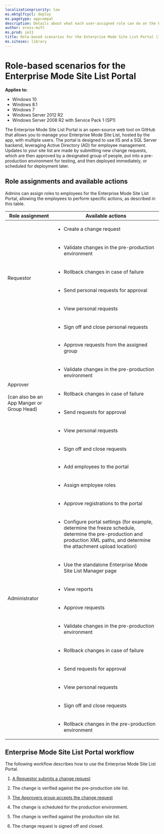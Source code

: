 ```yaml
---
localizationpriority: low
ms.mktglfcycl: deploy
ms.pagetype: appcompat
description: Details about what each user-assigned role can do on the Enterprise Mode Site List Portal.
author: eross-msft
ms.prod: ie11
title: Role-based scenarios for the Enterprise Mode Site List Portal (Internet Explorer 11 for IT Pros)
ms.sitesec: library
---
```


# Role-based scenarios for the Enterprise Mode Site List Portal

**Applies to:**

-   Windows 10
-   Windows 8.1
-   Windows 7
-   Windows Server 2012 R2
-   Windows Server 2008 R2 with Service Pack 1 (SP1)

The Enterprise Mode Site List Portal is an open-source web tool on GitHub that allows you to manage your Enterprise Mode Site List, hosted by the app, with multiple users. The portal is designed to use IIS and a SQL Server backend, leveraging Active Directory (AD) for employee management. Updates to your site list are made by submitting new change requests, which are then approved by a designated group of people, put into a pre-production environment for testing, and then deployed immediately, or scheduled for deployment later.

## Role assignments and available actions
Admins can assign roles to employees for the Enterprise Mode Site List Portal, allowing the employees to perform specific actions, as described in this table.

|Role assignment |Available actions |
|----------------|------------------|
|Requestor |<ul><li>Create a change request</li><br><br><li>Validate changes in the pre-production environment</li><br><br><li>Rollback changes in case of failure</li><br><br><li>Send personal requests for approval</li><br><br><li>View personal requests</li><br><br><li>Sign off and close personal requests</li></ul> |
|Approver<br><br>(can also be an App Manger or Group Head) |<ul><li>Approve requests from the assigned group</li><br><br><li>Validate changes in the pre-production environment</li><br><br><li>Rollback changes in case of failure</li><br><br><li>Send requests for approval</li><br><br><li>View personal requests</li><br><br><li>Sign off and close requests</li></ul> |
|Administrator |<ul><li>Add employees to the portal</li><br><br><li>Assign employee roles</li><br><br><li>Approve registrations to the portal</li><br><br><li>Configure portal settings (for example, determine the freeze schedule, determine the pre-production and production XML paths, and determine the attachment upload location)</li><br><br><li>Use the standalone Enterprise Mode Site List Manager page</li><br><br><li>View reports</li><br><br><li>Approve requests</li><br><br><li>Validate changes in the pre-production environment</li><br><br><li>Rollback changes in case of failure</li><br><br><li>Send requests for approval</li><br><br><li>View personal requests</li><br><br><li>Sign off and close requests</li><br><br><li>Rollback changes in the pre-production environment</li></ul> |

## Enterprise Mode Site List Portal workflow
The following workflow describes how to use the Enterprise Mode Site List Portal.

1. [A Requestor submits a change request](create-change-request-enterprise-mode-portal.md)

2. The change is verified against the pre-production site list.

3. [The Approvers group accepts the change request](approve-change-request-enterprise-mode-portal.md)

4. The change is scheduled for the production environment.

5. The change is verified against the production site list.

6. The change request is signed off and closed.
